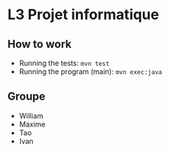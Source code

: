 # L3 Projet informatique

## How to work

- Running the tests: `mvn test`
- Running the program (main): `mvn exec:java`

## Groupe

- William
- Maxime
- Tao
- Ivan
